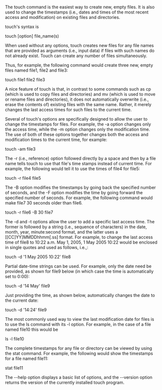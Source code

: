 	
The touch command is the easiest way to create new, empty files. It is also used to change the timestamps (i.e., dates and times of the most recent access and modification) on existing files and directories.

touch's syntax is

  touch [option] file_name(s)

When used without any options, touch creates new files for any file names that are provided as arguments (i.e., input data) if files with such names do not already exist. Touch can create any number of files simultaneously.

Thus, for example, the following command would create three new, empty files named file1, file2 and file3:

  touch file1 file2 file3

A nice feature of touch is that, in contrast to some commands such as cp (which is used to copy files and directories) and mv (which is used to move or rename files and directories), it does not automatically overwrite (i.e., erase the contents of) existing files with the same name. Rather, it merely changes the last access times for such files to the current time.

Several of touch's options are specifically designed to allow the user to change the timestamps for files. For example, the -a option changes only the access time, while the -m option changes only the modification time. The use of both of these options together changes both the access and modification times to the current time, for example:

  touch -am file3

The -r (i.e., reference) option followed directly by a space and then by a file name tells touch to use that file's time stamps instead of current time. For example, the following would tell it to use the times of file4 for file5:

  touch -r file4 file5

The -B option modifies the timestamps by going back the specified number of seconds, and the -F option modifies the time by going forward the specified number of seconds. For example, the following command would make file7 30 seconds older than file6.

  touch -r file6 -B 30 file7

The -d and -t options allow the user to add a specific last access time. The former is followed by a string (i.e., sequence of characters) in the date, month, year, minute:second format, and the latter uses a [[CC]YY]MMDDhhmm[.ss] format. For example, to change the last access time of file8 to 10:22 a.m. May 1, 2005, 1 May 2005 10:22 would be enclosed in single quotes and used as follows, i.e.,:

  touch -d '1 May 2005 10:22' file8

Partial date-time strings can be used. For example, only the date need be provided, as shown for file9 below (in which case the time is automatically set to 0:00):

  touch -d '14 May' file9

Just providing the time, as shown below, automatically changes the date to the current date:

  touch -d '14:24' file9

The most commonly used way to view the last modification date for files is to use the ls command with its -l option. For example, in the case of a file named file10 this would be

  ls -l file10

The complete timestamps for any file or directory can be viewed by using the stat command. For example, the following would show the timestamps for a file named file11:

  stat file11

The --help option displays a basic list of options, and the --version option returns the version of the currently installed touch program.
